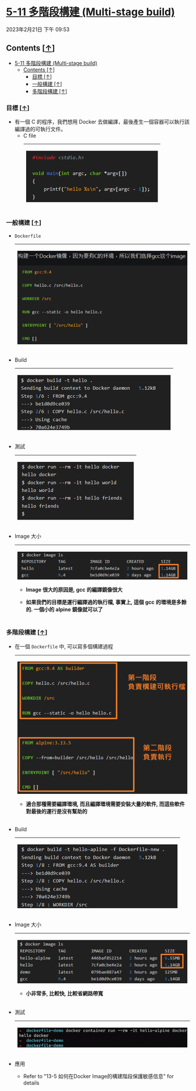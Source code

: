 <!-- This md file is originally converted from onenote -->

# [5-11 多階段構建 (Multi-stage build)](https://dockertips.readthedocs.io/en/latest/best-practise/multi-stage-build.html)

2023年2月21日
下午 09:53

## Contents [[↑](#5-11-多階段構建-multi-stage-build)]

- [5-11 多階段構建 (Multi-stage build)](#5-11-多階段構建-multi-stage-build)
  - [Contents \[↑\]](#contents-)
    - [目標 \[↑\]](#目標-)
    - [一般構建 \[↑\]](#一般構建-)
    - [多階段構建 \[↑\]](#多階段構建-)

### 目標 [[↑](#5-11-多階段構建-multi-stage-build)]

- 有一個 C 的程序，我們想用 Docker 去做編譯，最後產生一個容器可以執行該編譯過的可執行文件。
  - C file
    <table>
      <colgroup>
        <col style="width: 100%" />
      </colgroup>
      <thead>
        <tr class="header">
          <th>
            <p><img src="assets/019_5-11_多階段構建_000.png" /></p>
          </th>
        </tr>
      </thead>
      <tbody>
      </tbody>
    </table>

### 一般構建 [[↑](#5-11-多階段構建-multi-stage-build)]

- `Dockerfile`
  <table>
    <colgroup>
      <col style="width: 100%" />
    </colgroup>
    <thead>
      <tr class="header">
        <th>
          <p><img src="assets/019_5-11_多階段構建_001.png" /></p>
        </th>
      </tr>
    </thead>
    <tbody>
    </tbody>
    </table>

- Build
  <table>
    <colgroup>
      <col style="width: 100%" />
    </colgroup>
    <thead>
      <tr class="header">
        <th>
          <p><img src="assets/019_5-11_多階段構建_002.png" /></p>
        </th>
      </tr>
    </thead>
    <tbody>
    </tbody>
  </table>

- 測試
  <table>
    <colgroup>
      <col style="width: 100%" />
    </colgroup>
    <thead>
      <tr class="header">
        <th>
          <p><img src="assets/019_5-11_多階段構建_003.png" /></p>
        </th>
      </tr>
    </thead>
    <tbody>
    </tbody>
  </table>

- Image 大小
  <table>
    <colgroup>
      <col style="width: 100%" />
    </colgroup>
    <thead>
      <tr class="header">
        <th>
          <p><img src="assets/019_5-11_多階段構建_004.png" /></p>
          <ul class="incremental">
            <li>
              <p>Image 很大的原因是, gcc 的編譯鏡像很大</p>
            </li>
            <li>
              <p>如果我們的目標是運行編譯過的執行檔, 事實上, 這個 gcc 的環境是多餘的. 一個小的 alpine 鏡像就可以了</p>
            </li>
          </ul>
        </th>
      </tr>
    </thead>
    <tbody>
    </tbody>
  </table>

### 多階段構建 [[↑](#5-11-多階段構建-multi-stage-build)]

- 在一個 `Dockerfile` 中, 可以寫多個構建過程
  <table>
    <colgroup>
      <col style="width: 100%" />
    </colgroup>
    <thead>
      <tr class="header">
        <th>
          <p><img src="assets/019_5-11_多階段構建_005.png" /></p>
          <ul class="incremental">
            <li>
              <p>適合那種需要編譯環境, 而且編譯環境需要安裝大量的軟件, 而這些軟件對最後的運行是沒有幫助的</p>
            </li>
          </ul>
        </th>
      </tr>
    </thead>
    <tbody>
    </tbody>
  </table>

- Build
  <table>
    <colgroup>
      <col style="width: 100%" />
    </colgroup>
    <thead>
      <tr class="header">
        <th>
          <p><img src="assets/019_5-11_多階段構建_006.png" /></p>
        </th>
      </tr>
    </thead>
    <tbody>
    </tbody>
  </table>

- Image 大小
  <table>
    <colgroup>
      <col style="width: 100%" />
    </colgroup>
    <thead>
      <tr class="header">
        <th>
          <p><img src="assets/019_5-11_多階段構建_007.png" /></p>
          <ul class="incremental">
            <li>
              <p>小非常多, 比較快, 比較省網路帶寬</p>
            </li>
          </ul>
        </th>
      </tr>
    </thead>
    <tbody>
    </tbody>
  </table>

- 測試
  <table>
    <colgroup>
      <col style="width: 100%" />
    </colgroup>
    <thead>
      <tr class="header">
        <th>
          <p><img src="assets/019_5-11_多階段構建_008.png" /></p>
        </th>
      </tr>
    </thead>
    <tbody>
    </tbody>
  </table>

- 應用
  - Refer to "13-5 如何在Docker Image的構建階段保護敏感信息" for details
